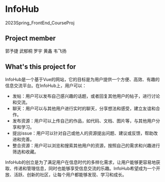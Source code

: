 # InfoHub
2023Spring_FrontEnd_CourseProj


## Project member


郭予捷 武郁桐 罗宇 黄鑫 韦飞扬


## What's this project for

InfoHub是一个基于Vue的网站，它的目标是为用户提供一个方便、高效、有趣的信息交流平台。在InfoHub上，用户可以：

- 发帖：用户可以发布自己感兴趣的话题，或者回复其他用户的帖子，进行讨论和交流。
- 聊天：用户可以与其他用户进行实时的聊天，分享想法和感受，建立友谊和合作。
- 发布资源：用户可以上传自己的作品，如代码、文档、图片等，与其他用户分享和学习。
- 提出issue：用户可以针对自己或他人的资源提出问题、建议或反馈，帮助改进和完善。
- 整合资源：用户可以浏览和搜索其他用户的资源，按照自己的需求和兴趣进行筛选和收藏。

InfoHub的创立是为了满足用户在信息时代的多样化需求，让用户能够更容易地获取、传递和管理信息，同时也能够享受信息交流的乐趣。InfoHub希望成为一个开放、活跃、创新的社区，让每个用户都能够发现、学习和成长。
